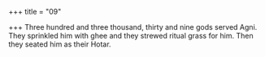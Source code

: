 +++
title = "09"

+++
Three hundred and three thousand, thirty and nine gods served Agni. They sprinkled him with ghee and they strewed ritual grass for him.  Then they seated him as their Hotar.  